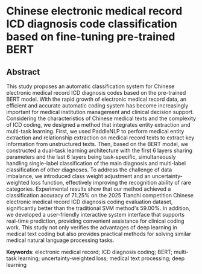 # Chinese electronic medical record ICD diagnosis code classification based on fine-tuning pre-trained BERT

## Abstract
This study proposes an automatic classification system for Chinese electronic medical record ICD diagnosis codes based 
on the pre-trained BERT model. With the rapid growth of electronic medical record data, an efficient and accurate 
automatic coding system has become increasingly important for medical institution management and clinical decision support. 
Considering the characteristics of Chinese medical texts and the complexity of ICD coding, we designed a method that 
integrates entity extraction and multi-task learning. First, we used PaddleNLP to perform medical entity extraction and 
relationship extraction on medical record texts to extract key information from unstructured texts. Then, based on the BERT model, 
we constructed a dual-task learning architecture with the first 6 layers sharing parameters and the last 6 layers being task-specific, 
simultaneously handling single-label classification of the main diagnosis and multi-label classification of other diagnoses. 
To address the challenge of data imbalance, we introduced class weight adjustment and an uncertainty-weighted loss function, 
effectively improving the recognition ability of rare categories. Experimental results show that our method achieved a 
classification accuracy of 71.25% on the 2025 Tianchi competition Chinese electronic medical record ICD diagnosis 
coding evaluation dataset, significantly better than the traditional SVM method's 59.00%. In addition, we developed a 
user-friendly interactive system interface that supports real-time prediction, providing convenient assistance for 
clinical coding work. This study not only verifies the advantages of deep learning in medical text coding but also 
provides practical methods for solving similar medical natural language processing tasks.

**Keywords**: electronic medical record; ICD diagnosis coding; BERT; multi-task learning; uncertainty-weighted loss; medical text processing; deep learning